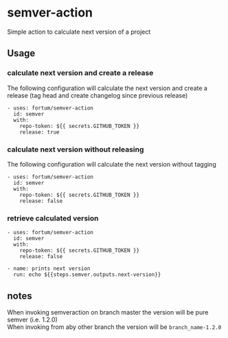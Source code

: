 # semver-action

Simple action to calculate next version of a project

## Usage

### calculate next version and create a release
The following configuration will calculate the next version and create a release (tag head and create changelog since previous release)
```
- uses: fortum/semver-action
  id: semver
  with:
    repo-token: ${{ secrets.GITHUB_TOKEN }}
    release: true
```

### calculate next version without releasing
The following configuration will calculate the next version without tagging
```
- uses: fortum/semver-action
  id: semver
  with:
    repo-token: ${{ secrets.GITHUB_TOKEN }}
    release: false
```

### retrieve calculated version
```
- uses: fortum/semver-action
  id: semver
  with:
    repo-token: ${{ secrets.GITHUB_TOKEN }}
    release: false

- name: prints next version
  run: echo ${{steps.semver.outputs.next-version}}
```

## notes
When invoking semveraction on branch master the version will be pure semver (i.e. 1.2.0)   
When invoking from aby other branch the version will be `branch_name-1.2.0`
